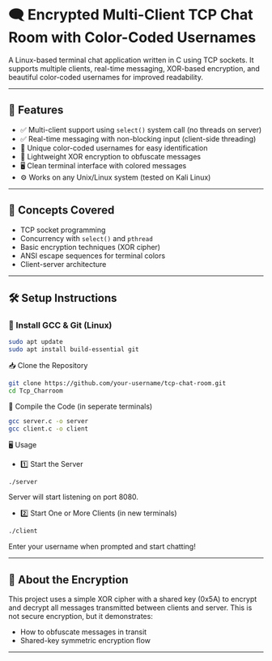 # 🗨️ Encrypted Multi-Client TCP Chat Room with Color-Coded Usernames

A Linux-based terminal chat application written in C using TCP sockets. It supports multiple clients, real-time messaging, XOR-based encryption, and beautiful color-coded usernames for improved readability.

---

## 🚀 Features

- ✅ Multi-client support using `select()` system call (no threads on server)
- ✅ Real-time messaging with non-blocking input (client-side threading)
- 🎨 Unique color-coded usernames for easy identification
- 🔐 Lightweight XOR encryption to obfuscate messages
- 🖥️ Clean terminal interface with colored messages
- ⚙️ Works on any Unix/Linux system (tested on Kali Linux)

---

## 🧠 Concepts Covered

- TCP socket programming
- Concurrency with `select()` and `pthread`
- Basic encryption techniques (XOR cipher)
- ANSI escape sequences for terminal colors
- Client-server architecture

---

## 🛠️ Setup Instructions

### 🔧 Install GCC & Git (Linux)

```bash
sudo apt update
sudo apt install build-essential git
```
📥 Clone the Repository
```bash
git clone https://github.com/your-username/tcp-chat-room.git
cd Tcp_Charroom
```
🧪 Compile the Code (in seperate terminals)
```bash
gcc server.c -o server
gcc client.c -o client
```
🖥️ Usage
- 1️⃣ Start the Server
```bash
./server
```
  Server will start listening on port 8080.

- 2️⃣ Start One or More Clients (in new terminals)
```bash
./client
```
Enter your username when prompted and start chatting!

---
## 🔐 About the Encryption
This project uses a simple XOR cipher with a shared key (0x5A) to encrypt and decrypt all messages transmitted between clients and server.
This is not secure encryption, but it demonstrates:
- How to obfuscate messages in transit
- Shared-key symmetric encryption flow
---
